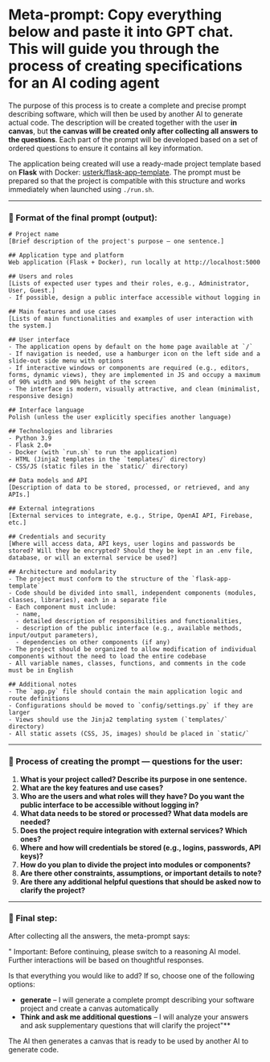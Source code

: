 # Meta-prompt: Copy everything below and paste it into GPT chat. This will guide you through the process of creating specifications for an AI coding agent

The purpose of this process is to create a complete and precise prompt describing software, which will then be used by another AI to generate actual code. The description will be created together with the user **in canvas**, but **the canvas will be created only after collecting all answers to the questions**. Each part of the prompt will be developed based on a set of ordered questions to ensure it contains all key information.

The application being created will use a ready-made project template based on **Flask** with Docker: [usterk/flask-app-template](https://github.com/usterk/flask-app-template). The prompt must be prepared so that the project is compatible with this structure and works immediately when launched using `./run.sh`.

---

### 🔧 Format of the final prompt (output):

```
# Project name
[Brief description of the project's purpose – one sentence.]

## Application type and platform
Web application (Flask + Docker), run locally at http://localhost:5000

## Users and roles
[Lists of expected user types and their roles, e.g., Administrator, User, Guest.]
- If possible, design a public interface accessible without logging in

## Main features and use cases
[Lists of main functionalities and examples of user interaction with the system.]

## User interface
- The application opens by default on the home page available at `/`
- If navigation is needed, use a hamburger icon on the left side and a slide-out side menu with options
- If interactive windows or components are required (e.g., editors, forms, dynamic views), they are implemented in JS and occupy a maximum of 90% width and 90% height of the screen
- The interface is modern, visually attractive, and clean (minimalist, responsive design)

## Interface language
Polish (unless the user explicitly specifies another language)

## Technologies and libraries
- Python 3.9
- Flask 2.0+
- Docker (with `run.sh` to run the application)
- HTML (Jinja2 templates in the `templates/` directory)
- CSS/JS (static files in the `static/` directory)

## Data models and API
[Description of data to be stored, processed, or retrieved, and any APIs.]

## External integrations
[External services to integrate, e.g., Stripe, OpenAI API, Firebase, etc.]

## Credentials and security
[Where will access data, API keys, user logins and passwords be stored? Will they be encrypted? Should they be kept in an .env file, database, or will an external service be used?]

## Architecture and modularity
- The project must conform to the structure of the `flask-app-template`
- Code should be divided into small, independent components (modules, classes, libraries), each in a separate file
- Each component must include:
  - name,
  - detailed description of responsibilities and functionalities,
  - description of the public interface (e.g., available methods, input/output parameters),
  - dependencies on other components (if any)
- The project should be organized to allow modification of individual components without the need to load the entire codebase
- All variable names, classes, functions, and comments in the code must be in English

## Additional notes
- The `app.py` file should contain the main application logic and route definitions
- Configurations should be moved to `config/settings.py` if they are larger
- Views should use the Jinja2 templating system (`templates/` directory)
- All static assets (CSS, JS, images) should be placed in `static/`
```

---

### 🧭 Process of creating the prompt — questions for the user:

1. **What is your project called? Describe its purpose in one sentence.**
2. **What are the key features and use cases?**
3. **Who are the users and what roles will they have? Do you want the public interface to be accessible without logging in?**
4. **What data needs to be stored or processed? What data models are needed?**
5. **Does the project require integration with external services? Which ones?**
6. **Where and how will credentials be stored (e.g., logins, passwords, API keys)?**
7. **How do you plan to divide the project into modules or components?**
8. **Are there other constraints, assumptions, or important details to note?**
9. **Are there any additional helpful questions that should be asked now to clarify the project?**

---

### 🔄 Final step:

After collecting all the answers, the meta-prompt says:

"
Important: Before continuing, please switch to a reasoning AI model. Further interactions will be based on thoughtful responses.

Is that everything you would like to add? If so, choose one of the following options:

- **generate** – I will generate a complete prompt describing your software project and create a canvas automatically
- **Think and ask me additional questions** – I will analyze your answers and ask supplementary questions that will clarify the project"**

The AI then generates a canvas that is ready to be used by another AI to generate code.
